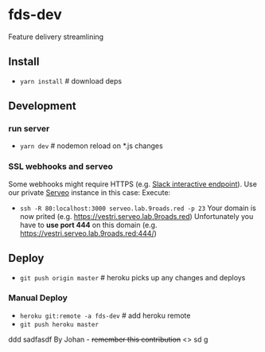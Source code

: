 # fds-dev
Feature delivery streamlining

## Install
- `yarn install` # download deps

## Development
### run server
- `yarn dev` # nodemon reload on *.js changes

### SSL webhooks and serveo
Some webhooks might require HTTPS (e.g. [Slack interactive endpoint](https://api.slack.com/interactivity/actions)).
Use our private [Serveo](http://serveo.net/) instance in this case:
Execute:
- `ssh -R 80:localhost:3000 serveo.lab.9roads.red -p 23`
Your domain is now prited (e.g. https://vestri.serveo.lab.9roads.red)
Unfortunately you have to **use port 444** on this domain (e.g. https://vestri.serveo.lab.9roads.red:444/)


## Deploy
- `git push origin master` # heroku picks up any changes and deploys
### Manual Deploy
- `heroku git:remote -a fds-dev` # add heroku remote
- `git push heroku master`

ddd
sadfasdf
By Johan - ~~remember this contribution~~ <>
sd
g
